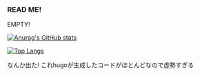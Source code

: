### READ ME!
EMPTY!
<!--
**Suzukeh/suzukeh** is a ✨ _special_ ✨ repository because its `README.md` (this file) appears on your GitHub profile.

Here are some ideas to get you started:

- 🔭 I’m currently working on ...
- 🌱 I’m currently learning ...
- 👯 I’m looking to collaborate on ...
- 🤔 I’m looking for help with ...
- 💬 Ask me about ...
- 📫 How to reach me: ...
- 😄 Pronouns: ...
- ⚡ Fun fact: ...
-->


[![Anurag's GitHub stats](https://github-readme-stats.vercel.app/api?username=suzukeh)](https://github.com/anuraghazra/github-readme-stats)

[![Top Langs](https://github-readme-stats.vercel.app/api/top-langs/?username=suzukeh&layout=compact)](https://github.com/anuraghazra/github-readme-stats)

なんか出た!
これhugoが生成したコードがほとんどなので虚勢すぎる
